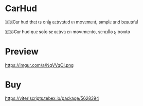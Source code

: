 # CarHud
🇺🇸Cᥲr hᥙd thᥲt ιs oᥒᥣყ ᥲᥴtιvᥲtᥱd ιᥒ movᥱmᥱᥒt, sιmρᥣᥱ ᥲᥒd bᥱᥲᥙtιfᥙᥣ

🇪🇸:Cᥲr hᥙd qᥙᥱ soᥣo sᥱ ᥲᥴtιvᥲ ᥱᥒ movιmιᥱᥒto, sᥱᥒᥴιᥣᥣo ყ boᥒιto

# Preview 
https://imgur.com/a/NqVVqOl.png

# Buy
https://viteriscripts.tebex.io/package/5628394


 
